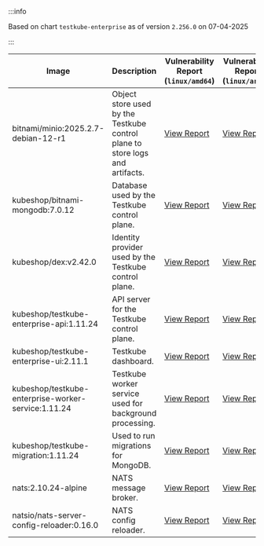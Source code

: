 :::info

Based on chart `testkube-enterprise` as of version `2.256.0` on 07-04-2025

:::

| Image | Description | Vulnerability Report (`linux/amd64`) | Vulnerability Report (`linux/arm64`) | Docker Image |
|-------|-------------|----------------------------------------|----------------------------------------|--------------|
| bitnami/minio:2025.2.7-debian-12-r1 | Object store used by the Testkube control plane to store logs and artifacts. | [View Report](./minio-2025.2.7-debian-12-r1_linux_amd64.md) | [View Report](./minio-2025.2.7-debian-12-r1_linux_arm64.md) | [View Image](https://hub.docker.com/layers/bitnami/minio/2025.2.7-debian-12-r1/images/sha256-6200cedfbe0d340913f74f16f93dcd203ec89702c7f120abf45b4bbbea3689cf?context=explore) |
| kubeshop/bitnami-mongodb:7.0.12 | Database used by the Testkube control plane. | [View Report](./bitnami-mongodb-7.0.12_linux_amd64.md) | [View Report](./bitnami-mongodb-7.0.12_linux_arm64.md) | [View Image](https://hub.docker.com/layers/kubeshop/bitnami-mongodb/7.0.12/images/sha256-43aa0e5c2e3eff47a9d82ab89e3d0bdde515b9b64628d328a18342e1facba8aa?context=explore) |
| kubeshop/dex:v2.42.0 | Identity provider used by the Testkube control plane. | [View Report](./dex-v2.42.0_linux_amd64.md) | [View Report](./dex-v2.42.0_linux_arm64.md) | [View Image](https://hub.docker.com/layers/kubeshop/dex/v2.42.0/images/sha256-10dc393947e2d04dd8c0972ccf405e6f47aba0b694af059c94aa9d249d69ae1b?context=explore) |
| kubeshop/testkube-enterprise-api:1.11.24 | API server for the Testkube control plane. | [View Report](./testkube-enterprise-api-1.11.24_linux_amd64.md) | [View Report](./testkube-enterprise-api-1.11.24_linux_arm64.md) | [View Image](https://hub.docker.com/layers/kubeshop/testkube-enterprise-api/1.11.24/images/sha256-a5812d032b07011caed61d72fb79c291d5ff20f31ce8ab2cb722a1315f8fd38d?context=explore) |
| kubeshop/testkube-enterprise-ui:2.11.1 | Testkube dashboard. | [View Report](./testkube-enterprise-ui-2.11.1_linux_amd64.md) | [View Report](./testkube-enterprise-ui-2.11.1_linux_arm64.md) | [View Image](https://hub.docker.com/layers/kubeshop/testkube-enterprise-ui/2.11.1/images/sha256-9cc8654d9716803791e25f5f45025db3f3312462c714e7707111b5d6ee20ee73?context=explore) |
| kubeshop/testkube-enterprise-worker-service:1.11.24 | Testkube worker service used for background processing. | [View Report](./testkube-enterprise-worker-service-1.11.24_linux_amd64.md) | [View Report](./testkube-enterprise-worker-service-1.11.24_linux_arm64.md) | [View Image](https://hub.docker.com/layers/kubeshop/testkube-enterprise-worker-service/1.11.24/images/sha256-86f6bd5b60415d22af3c0ad74b8127c22dd3b1c67cfff7951ee4a6139dba8c9f?context=explore) |
| kubeshop/testkube-migration:1.11.24 | Used to run migrations for MongoDB. | [View Report](./testkube-migration-1.11.24_linux_amd64.md) | [View Report](./testkube-migration-1.11.24_linux_arm64.md) | [View Image](https://hub.docker.com/layers/kubeshop/testkube-migration/1.11.24/images/sha256-9bbb0a80501da5c43dc1baca0a7001968180bd9f5dee1b235195b4960340165b?context=explore) |
| nats:2.10.24-alpine | NATS message broker. | [View Report](./nats-2.10.24-alpine_linux_amd64.md) | [View Report](./nats-2.10.24-alpine_linux_arm64.md) | [View Image](https://hub.docker.com/layers/library/nats/2.10.24-alpine/images/sha256-d13ec5ce79a02e1be937820dd36db611e25bd0c08cd9947fa9a5d52a56bf91fc?context=explore) |
| natsio/nats-server-config-reloader:0.16.0 | NATS config reloader. | [View Report](./nats-server-config-reloader-0.16.0_linux_amd64.md) | [View Report](./nats-server-config-reloader-0.16.0_linux_arm64.md) | [View Image](https://hub.docker.com/layers/natsio/nats-server-config-reloader/0.16.0/images/sha256-6e1f185d0f39fdf6032872bd20f1ce134d4e18c923d55f7cf93d40afcf6a8ffe?context=explore) |
